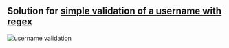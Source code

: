 ## Solution for [simple validation of a username with regex](https://www.codewars.com/kata/simple-validation-of-a-username-with-regex)

![username validation](https://user-images.githubusercontent.com/29050911/33797985-ec26f0ca-dcc5-11e7-95fc-28c2037ae03f.jpg)
